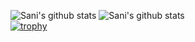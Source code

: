 ![Sani's github stats](https://github-readme-stats.vercel.app/api?username=khursani8&show_icons=true&theme=radical)
![Sani's github stats](https://github-readme-stats.vercel.app/api/top-langs/?username=khursani8&show_icons=true&theme=radical&layout=compact)  
[![trophy](https://github-profile-trophy.vercel.app/?username=khursani8)](https://github.com/khursani8/github-profile-trophy)
